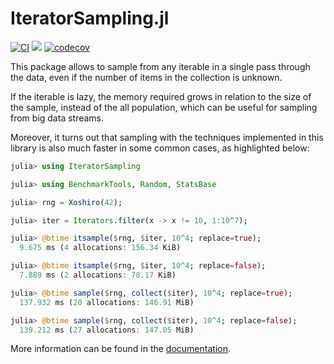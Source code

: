 # IteratorSampling.jl

[![CI](https://github.com/JuliaDynamics/IteratorSampling.jl/workflows/CI/badge.svg)](https://github.com/JuliaDynamics/IteratorSampling.jl/actions?query=workflow%3ACI)
[![](https://img.shields.io/badge/docs-stable-blue.svg)](https://juliadynamics.github.io/IteratorSampling.jl/stable/)
[![codecov](https://codecov.io/gh/JuliaDynamics/IteratorSampling.jl/graph/badge.svg?token=F8W0MC53Z0)](https://codecov.io/gh/JuliaDynamics/IteratorSampling.jl)

This package allows to sample from any iterable in a single pass through the data, 
even if the number of items in the collection is unknown. 

If the iterable is lazy, the memory required grows in relation to the size of the 
sample, instead of the all population, which can be useful for sampling from big 
data streams.

Moreover, it turns out that sampling with the techniques implemented in this library
is also much faster in some common cases, as highlighted below:


```julia
julia> using IteratorSampling

julia> using BenchmarkTools, Random, StatsBase

julia> rng = Xoshiro(42);

julia> iter = Iterators.filter(x -> x != 10, 1:10^7);

julia> @btime itsample($rng, $iter, 10^4; replace=true);
  9.675 ms (4 allocations: 156.34 KiB)

julia> @btime itsample($rng, $iter, 10^4; replace=false);
  7.889 ms (2 allocations: 78.17 KiB)

julia> @btime sample($rng, collect($iter), 10^4; replace=true);
  137.932 ms (20 allocations: 146.91 MiB)

julia> @btime sample($rng, collect($iter), 10^4; replace=false);
  139.212 ms (27 allocations: 147.05 MiB)
```

More information can be found in the [documentation](https://juliadynamics.github.io/IteratorSampling.jl/stable/).
